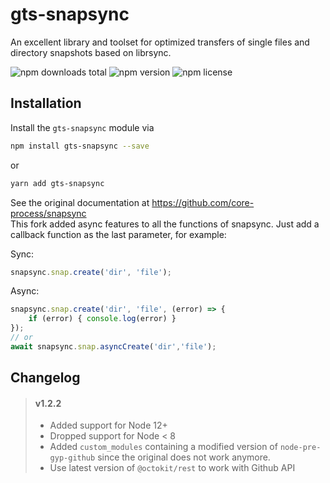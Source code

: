 # gts-snapsync

An excellent library and toolset for optimized transfers of single files and directory snapshots based on librsync.

![npm downloads total](https://img.shields.io/npm/dt/gts-snapsync.svg) ![npm version](https://img.shields.io/npm/v/gts-snapsync.svg) ![npm license](https://img.shields.io/npm/l/gts-snapsync.svg)


## Installation

Install the `gts-snapsync` module via

```sh
npm install gts-snapsync --save
```

or

```sh
yarn add gts-snapsync
```

See the original documentation at https://github.com/core-process/snapsync  
This fork added async features to all the functions of snapsync.
Just add a callback function as the last parameter, for example:

Sync:
```js
snapsync.snap.create('dir', 'file');
```
Async:
```js
snapsync.snap.create('dir', 'file', (error) => {
	if (error) { console.log(error) }
});
// or 
await snapsync.snap.asyncCreate('dir','file');
```

## Changelog
> #### v1.2.2
> - Added support for Node 12+
> - Dropped support for Node < 8
> - Added `custom_modules` containing a modified version of `node-pre-gyp-github` since the original does not work anymore.
> - Use latest version of `@octokit/rest` to work with Github API